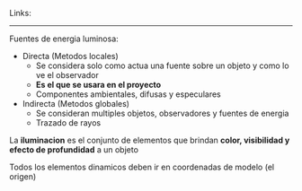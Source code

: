 Links:
___

Fuentes de energia luminosa:
- Directa (Metodos locales)
	- Se considera solo como actua una fuente sobre un objeto y como lo ve el observador
	- **Es el que se usara en el proyecto**
	- Componentes ambientales, difusas y especulares
- Indirecta (Metodos globales)
	- Se consideran multiples objetos, observadores y fuentes de energia
	- Trazado de rayos

La **iluminacion** es el conjunto de elementos que brindan **color, visibilidad y efecto de profundidad** a un objeto



Todos los elementos dinamicos deben ir en coordenadas de modelo (el origen)
